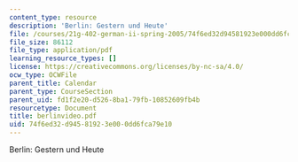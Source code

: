 ```yaml
---
content_type: resource
description: 'Berlin: Gestern und Heute'
file: /courses/21g-402-german-ii-spring-2005/74f6ed32d94581923e000dd6fca79e10_berlinvideo.pdf
file_size: 86112
file_type: application/pdf
learning_resource_types: []
license: https://creativecommons.org/licenses/by-nc-sa/4.0/
ocw_type: OCWFile
parent_title: Calendar
parent_type: CourseSection
parent_uid: fd1f2e20-d526-8ba1-79fb-10852609fb4b
resourcetype: Document
title: berlinvideo.pdf
uid: 74f6ed32-d945-8192-3e00-0dd6fca79e10
---
```

Berlin: Gestern und Heute